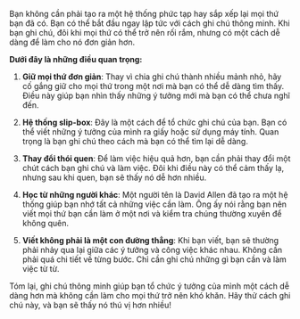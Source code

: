 
Bạn không cần phải tạo ra một hệ thống phức tạp hay sắp xếp lại mọi thứ bạn đã có. Bạn có thể bắt đầu ngay lập tức với cách ghi chú thông minh. Khi bạn ghi chú, đôi khi mọi thứ có thể trở nên rối rắm, nhưng có một cách dễ dàng để làm cho nó đơn giản hơn.

**Dưới đây là những điều quan trọng:**

1. **Giữ mọi thứ đơn giản**: Thay vì chia ghi chú thành nhiều mảnh nhỏ, hãy cố gắng giữ cho mọi thứ trong một nơi mà bạn có thể dễ dàng tìm thấy. Điều này giúp bạn nhìn thấy những ý tưởng mới mà bạn có thể chưa nghĩ đến.
    
2. **Hệ thống slip-box**: Đây là một cách để tổ chức ghi chú của bạn. Bạn có thể viết những ý tưởng của mình ra giấy hoặc sử dụng máy tính. Quan trọng là bạn ghi chú theo cách mà bạn có thể tìm lại dễ dàng.
    
3. **Thay đổi thói quen**: Để làm việc hiệu quả hơn, bạn cần phải thay đổi một chút cách bạn ghi chú và làm việc. Đôi khi điều này có thể cảm thấy lạ, nhưng sau khi quen, bạn sẽ thấy nó dễ hơn nhiều.
    
4. **Học từ những người khác**: Một người tên là David Allen đã tạo ra một hệ thống giúp bạn nhớ tất cả những việc cần làm. Ông ấy nói rằng bạn nên viết mọi thứ bạn cần làm ở một nơi và kiểm tra chúng thường xuyên để không quên.
    
5. **Viết không phải là một con đường thẳng**: Khi bạn viết, bạn sẽ thường phải nhảy qua lại giữa các ý tưởng và công việc khác nhau. Không cần phải quá chi tiết về từng bước. Chỉ cần ghi chú những gì bạn cần và làm việc từ từ.
    

Tóm lại, ghi chú thông minh giúp bạn tổ chức ý tưởng của mình một cách dễ dàng hơn mà không cần làm cho mọi thứ trở nên khó khăn. Hãy thử cách ghi chú này, và bạn sẽ thấy nó thú vị hơn nhiều!